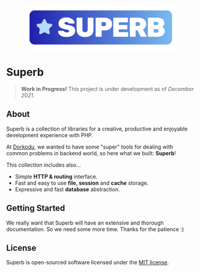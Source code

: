 

<p align="center"><a href="https://libre.dorkodu.com/superb/" target="_blank"><img src="resources/superb-s.png" style="width: 400px"></a></p>

# Superb

> **Work in Progress!**
> This project is under development as of *December 2021*.

## About

Superb is a collection of libraries for a creative, productive and enjoyable development
experience with PHP. 

At [Dorkodu](https://dorkodu.com), we wanted to have some "super" tools for dealing with common
problems in backend world, so here what we built: **Superb**!

This collection includes also…

- Simple **HTTP & routing** interface.
- Fast and easy to use **file, session** and **cache** storage.
- Expressive and fast **database** abstraction.

## Getting Started

We really want that Superb will have an extensive and thorough documentation. 
So we need some more time. Thanks for the patience :)

## License

Superb is open-sourced software licensed under the [MIT license](https://opensource.org/licenses/MIT).
